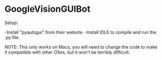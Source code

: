 # GoogleVisionGUIBot

Setup:

-Install "pyautogui" from their website.
-Install IDLE to compile and run the .py file.

NOTE: This only works on Macs, you will need to change the code to make it compatible with other OSes, but it won't be terribly difficult.
